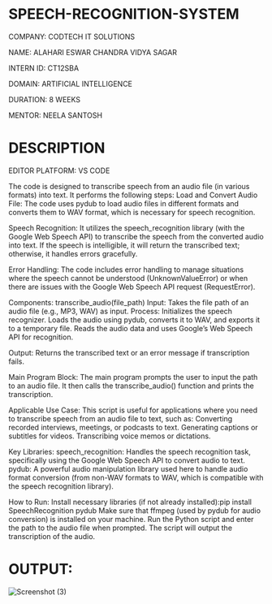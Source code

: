 
# SPEECH-RECOGNITION-SYSTEM
COMPANY: CODTECH IT SOLUTIONS

NAME: ALAHARI ESWAR CHANDRA VIDYA SAGAR

INTERN ID: CT12SBA

DOMAIN: ARTIFICIAL INTELLIGENCE

DURATION: 8 WEEKS

MENTOR: NEELA SANTOSH

# DESCRIPTION
EDITOR PLATFORM: VS CODE

The code is designed to transcribe speech from an audio file (in various formats) into text. It performs the following steps: Load and Convert Audio File: The code uses pydub to load audio files in different formats and converts them to WAV format, which is necessary for speech recognition.

Speech Recognition: It utilizes the speech_recognition library (with the Google Web Speech API) to transcribe the speech from the converted audio into text. If the speech is intelligible, it will return the transcribed text; otherwise, it handles errors gracefully.

Error Handling: The code includes error handling to manage situations where the speech cannot be understood (UnknownValueError) or when there are issues with the Google Web Speech API request (RequestError).

Components: transcribe_audio(file_path) Input: Takes the file path of an audio file (e.g., MP3, WAV) as input. Process: Initializes the speech recognizer. Loads the audio using pydub, converts it to WAV, and exports it to a temporary file. Reads the audio data and uses Google’s Web Speech API for recognition.

Output: Returns the transcribed text or an error message if transcription fails.

Main Program Block: The main program prompts the user to input the path to an audio file. It then calls the transcribe_audio() function and prints the transcription.

Applicable Use Case: This script is useful for applications where you need to transcribe speech from an audio file to text, such as: Converting recorded interviews, meetings, or podcasts to text. Generating captions or subtitles for videos. Transcribing voice memos or dictations.

Key Libraries: speech_recognition: Handles the speech recognition task, specifically using the Google Web Speech API to convert audio to text. pydub: A powerful audio manipulation library used here to handle audio format conversion (from non-WAV formats to WAV, which is compatible with the speech recognition library).

How to Run: Install necessary libraries (if not already installed):pip install SpeechRecognition pydub Make sure that ffmpeg (used by pydub for audio conversion) is installed on your machine. Run the Python script and enter the path to the audio file when prompted. The script will output the transcription of the audio.

# OUTPUT:
![Screenshot (3)](https://github.com/user-attachments/assets/efb4d922-d145-4d6e-a6a4-617304fb4a37)
